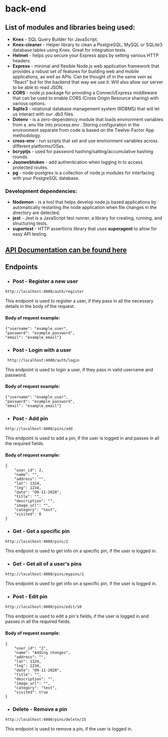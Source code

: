 # back-end
## List of modules and libraries being used:
- __Knex__ - SQL Query Builder for JavaScript.
- __Knex-cleaner__ - Helper library to clean a PostgreSQL, MySQL or SQLite3 database tables using Knex. Great for integration tests.
- __Helmet__ - helps you secure your Express apps by setting various HTTP headers.
- __Express__ - minimal and flexible Node.js web application framework that provides a robust set of features for building web and mobile applications, as well as APIs. Can be thought of in the same vein as “React” but for the backend that way we use it. Will also allow our server to be able to read JSON.
- __CORS__ - node.js package for providing a Connect/Express middleware that can be used to enable CORS (Cross Origin Resource sharing) with various options.
- __Sqlite3__ - relational database management system (RDBMS) that will let us interact with our .db3 files.
- __Dotenv__ - is a zero-dependency module that loads environment variables from a .env file into process.env . Storing configuration in the environment separate from code is based on the Twelve-Factor App methodology.
- __cross-env__ - run scripts that set and use environment variables across different platforms/OSes.
- __bcryptjs__ - used for password hashing/salting/accumulative hashing rounds.
- __Jsonwebtoken__ - add authentication when logging in to access protected routes.
- __pg__ - node-postgres is a collection of node.js modules for interfacing with your PostgreSQL database.
 ### Development dependencies:
 - __Nodemon__ - is a tool that helps develop node.js based applications by automatically restarting the node application when file changes in the directory are detected.
 - __jest__ - Jest is a JavaScript test runner, a  library for creating, running, and structuring tests.
 - __supertest__ - HTTP assertions library that uses __superagent__ to allow for easy API testing.
## [API Documentation can be found here](https://documenter.getpostman.com/view/10657242/TVejhqGG#c8866234-8378-411e-9dd3-c41d78384ab4)

## Endpoints
- ### Post - Register a new user

```http://localhost:4000/auth/register```

This endpoint is used to register a user, if they pass in all the necessary details in the body of the request.
#### Body of request example:
```
{"username": "example_user",
"password": "example_password",
"email": "example_email"}
```


- ### Post - Login with a user

``` http://localhost:4000/auth/login```

This endpoint is used to login a user, if they pass in valid username and password.

#### Body of request example:
```
{"username": "example_user",
"password": "example_password",
"email": "example_email"}
```


- ### Post - Add pin

```http://localhost:4000/pins/add```

This endpoint is used to add a pin, if the user is logged in and passes in all the required fields.

#### Body of request example:
```
{
    "user_id": 2,
    "name": "",
    "address": "",
    "lat": 1324,
    "lng": 1234,
    "date": "09-11-2020",
    "title": "",
    "description": "",
    "image_url": "",
    "category": "test",
    "visited": 0
}
```


- ### Get - Get a specific pin

```http://localhost:4000/pins/2```

This endpoint is used to get info on a specific pin, if the user is logged in.


- ### Get - Get all of a user's pins

```http://localhost:4000/pins/mypins/1```

This endpoint is used to get info on a specific pin, if the user is logged in.


- ### Post - Edit pin

```http://localhost:4000/pins/edit/10```

This endpoint is used to edit a pin's fields, if the user is logged in and passes in all the required fields.

#### Body of request example:
```
{
    "user_id": "2",
    "name": "Adding changes",
    "address": "",
    "lat": 1324,
    "lng": 1234,
    "date": "09-11-2020",
    "title": "",
    "description": "",
    "image_url": "",
    "category": "test",
    "visited": true
}
```


- ### Delete - Remove a pin

```http://localhost:4000/pins/delete/15```

This endpoint is used to remove a pin, if the user is logged in.
